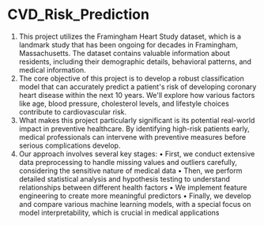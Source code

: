 # CVD_Risk_Prediction
1) This project utilizes the Framingham Heart Study dataset, which is a landmark study that has been ongoing for decades in Framingham, Massachusetts. The dataset contains valuable information about residents, including their demographic details, behavioral patterns, and medical information.
2) The core objective of this project is to develop a robust classification model that can accurately predict a patient's risk of developing coronary heart disease within the next 10 years. We'll explore how various factors like age, blood pressure, cholesterol levels, and lifestyle choices contribute to cardiovascular risk.
3) What makes this project particularly significant is its potential real-world impact in preventive healthcare. By identifying high-risk patients early, medical professionals can intervene with preventive measures before serious complications develop.
4) Our approach involves several key stages:
•	First, we conduct extensive data preprocessing to handle missing values and outliers carefully, considering the sensitive nature of medical data
•	Then, we perform detailed statistical analysis and hypothesis testing to understand relationships between different health factors
•	We implement feature engineering to create more meaningful predictors
•	Finally, we develop and compare various machine learning models, with a special focus on model interpretability, which is crucial in medical applications

